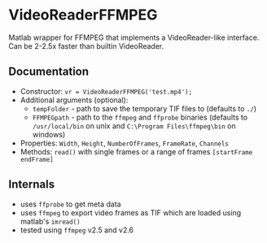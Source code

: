 # VideoReaderFFMPEG
Matlab wrapper for FFMPEG that implements a VideoReader-like interface. Can be 2-2.5x faster than builtin VideoReader.

## Documentation
- Constructor: `vr = VideoReaderFFMPEG('test.mp4');`
- Additional arguments (optional): 
    - `tempFolder` - path to save the temporary TIF files to (defaults to `./`)
    - `FFMPEGpath` - path to the `ffmpeg` and `ffprobe` binaries (defaults to `/usr/local/bin` on unix and `C:\Program Files\ffmpeg\bin` on windows)
- Properties: `Width`, `Height`, `NumberOfFrames`, `FrameRate`, `Channels`
- Methods: `read()` with single frames or a range of frames `[startFrame endFrame]`   

## Internals
- uses `ffprobe` to get meta data
- uses `ffmpeg` to export video frames as TIF which are loaded using matlab's `imread()`
- tested using `ffmpeg` v2.5 and v2.6

   
